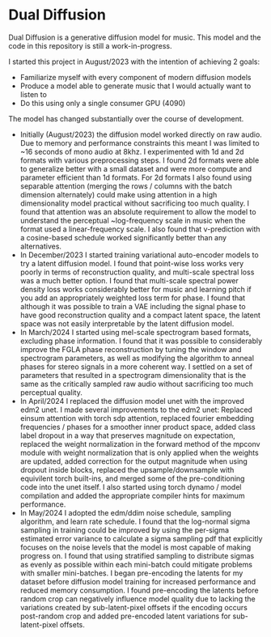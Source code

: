 # Dual Diffusion
Dual Diffusion is a generative diffusion model for music. This model and the code in this repository is still a work-in-progress.

I started this project in August/2023 with the intention of achieving 2 goals:
* Familiarize myself with every component of modern diffusion models
* Produce a model able to generate music that I would actually want to listen to
* Do this using only a single consumer GPU (4090)

The model has changed substantially over the course of development.
* Initially (August/2023) the diffusion model worked directly on raw audio. Due to memory and performance constraints this meant I was limited to ~16 seconds of mono audio at 8khz. I experimented with 1d and 2d formats with various preprocessing steps. I found 2d formats were able to generalize better with a small dataset and were more compute and parameter efficient than 1d formats. For 2d formats I also found using separable attention (merging the rows / columns with the batch dimension alternately) could make using attention in a high dimensionality model practical without sacrificing too much quality. I found that attention was an absolute requirement to allow the model to understand the perceptual ~log-frequency scale in music when the format used a linear-frequency scale. I also found that v-prediction with a cosine-based schedule worked significantly better than any alternatives.
* In December/2023 I started training variational auto-encoder models to try a latent diffusion model. I found that point-wise loss works very poorly in terms of reconstruction quality, and multi-scale spectral loss was a much better option. I found that multi-scale spectral power density loss works considerably better for music and learning pitch if you add an appropriately weighted loss term for phase. I found that although it was possible to train a VAE including the signal phase to have good reconstruction quality and a compact latent space, the latent space was not easily interpretable by the latent diffusion model.
* In March/2024 I started using mel-scale spectrogram based formats, excluding phase information. I found that it was possible to considerably improve the FGLA phase reconstruction by tuning the window and spectrogram parameters, as well as modifying the algorithm to anneal phases for stereo signals in a more coherent way. I settled on a set of parameters that resulted in a spectrogram dimensionality that is the same as the critically sampled raw audio without sacrificing too much perceptual quality.
* In April/2024 I replaced the diffusion model unet with the improved edm2 unet. I made several improvements to the edm2 unet: Replaced einsum attention with torch sdp attention, replaced fourier embedding frequencies / phases for a smoother inner product space, added class label dropout in a way that preserves magnitude on expectation, replaced the weight normalization in the forward method of the mpconv module with weight normalization that is only applied when the weights are updated, added correction for the output magnitude when using dropout inside blocks, replaced the upsample/downsample with equivilent torch built-ins, and merged some of the pre-conditioning code into the unet itself. I also started using torch dynamo / model compilation and added the appropriate compiler hints for maximum performance.
* In May/2024 I adopted the edm/ddim noise schedule, sampling algorithm, and learn rate schedule. I found that the log-normal sigma sampling in training could be improved by using the per-sigma estimated error variance to calculate a sigma sampling pdf that explicitly focuses on the noise levels that the model is most capable of making progress on. I found that using stratified sampling to distribute sigmas as evenly as possible within each mini-batch could mitigate problems with smaller mini-batches. I began pre-encoding the latents for my dataset before diffusion model training for increased performance and reduced memory consumption. I found pre-encoding the latents before random crop can negatively influence model quality due to lacking the variations created by sub-latent-pixel offsets if the encoding occurs post-random crop and added pre-encoded latent variations for sub-latent-pixel offsets.

